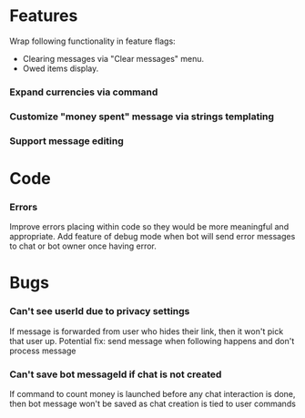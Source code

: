 # Features
Wrap following functionality in feature flags:
* Clearing messages via "Clear messages" menu.
* Owed items display.

### Expand currencies via command
### Customize "money spent" message via strings templating
### Support message editing

# Code
### Errors
Improve errors placing within code so they would be more meaningful and appropriate.
Add feature of debug mode when bot will send error messages to chat or bot owner once having error.

# Bugs

### Can't see userId due to privacy settings
If message is forwarded from user who hides their link, 
then it won't pick that user up.
Potential fix: send message when following happens and don't process message

### Can't save bot messageId if chat is not created
If command to count money is launched before any chat interaction is done, then bot message won't be saved
as chat creation is tied to user commands